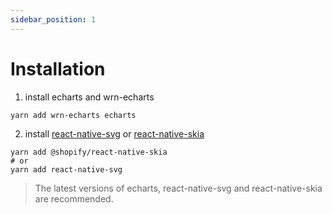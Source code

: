 ```yaml
---
sidebar_position: 1
---
```


# Installation

1. install echarts and wrn-echarts

```shell
yarn add wrn-echarts echarts
```

2. install [react-native-svg](https://github.com/software-mansion/react-native-svg) or [react-native-skia](https://github.com/shopify/react-native-skia)

```shell
yarn add @shopify/react-native-skia
# or
yarn add react-native-svg
```

> The latest versions of echarts, react-native-svg and react-native-skia are recommended.
